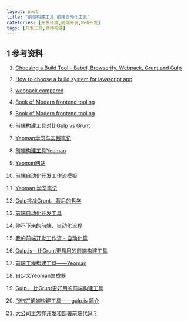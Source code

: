 ```yaml
---
layout: post
title: "前端构建工具 前端自动化工具"
catetories: [开发环境,前端开发,Web开发]
tags: [开发工具,自动构建]
---
```


## 1 参考资料

1. [Choosing a Build Tool – Babel, Browserify, Webpack, Grunt and Gulp](http://www.tuicool.com/articles/faqiiyz)
2. [How to choose a build system for javascript app](http://jamesknelson.com/which-build-system-should-i-use-for-my-javascript-app/?utm_source=tuicool&utm_medium=referral)
3. [webpack compared](http://survivejs.com/webpack_react/webpack_compared/)
4. [Book of Modern frontend tooling](http://tooling.github.io/book-of-modern-frontend-tooling/)
5. [Book of Modern frontend tooling](https://github.com/tooling/book-of-modern-frontend-tooling)


1. [前端构建工具对比Gulp vs Grunt][0]
2. [Yeoman学习与实践笔记][1]
3. [前端构建工具Yeoman][2]
4. [Yeoman网站][3]
5. [前端自动化开发工作流模板][4]
6. [Yeoman 学习笔记][5]
7. [Gulp挑战Grunt，背后的哲学][6]
8. [前端自动化开发工具][7]
9. [停不下来的前端，自动化流程][8]
10. [我的前端开发工作流 - 自动化篇][9]
11. [Gulp.js—比Grunt更易用的前端构建工具][10]
12. [前端工程构建工具——Yeoman](http://docs.telerik.com/fiddler/Configure-Fiddler/Tasks/ConfigureBrowsers)
13. [自定义Yeoman生成器](http://www.jscon.co/coding/frontend/yeoman_generator.html)
14. [Gulp， 比Grunt更好用的前端构建工具](http://blog.jobbole.com/81007/)
15. [“流式”前端构建工具——gulp.js 简介](http://segmentfault.com/a/1190000000435599)
16. [大公司里怎样开发和部署前端代码？](http://www.zhihu.com/question/20790576)

[0]: http://segmentfault.com/a/1190000002491282	"前端构建工具对比Gulp vs Grunt"
[1]: http://www.cnblogs.com/cocowool/archive/2013/03/09/2952003.html	"Yeoman学习与实践笔记"
[2]: http://www.iinterest.net/2013/05/04/f2e-tool-yeoman/	"前端构建工具Yeoman"
[3]: http://yeoman.io/index.html	"Yeoman网站"
[4]: http://segmentfault.com/a/1190000002413535	"前端自动化开发工作流模板"
[5]: http://www.cnblogs.com/zhining/p/3308277.html	"Yeoman 学习笔记"
[6]: http://www.w3ctech.com/topic/74	"Gulp挑战Grunt，背后的哲学"
[7]: http://ju.outofmemory.cn/entry/85028	"前端自动化开发工具"
[8]: http://kb.cnblogs.com/page/501270/	"停不下来的前端，自动化流程"
[9]: http://segmentfault.com/a/1190000000312941	"我的前端开发工作流 - 自动化篇"
[10]: http://www.tuicool.com/articles/2YzUVf	"Gulp.js—比Grunt更易用的前端构建工具"